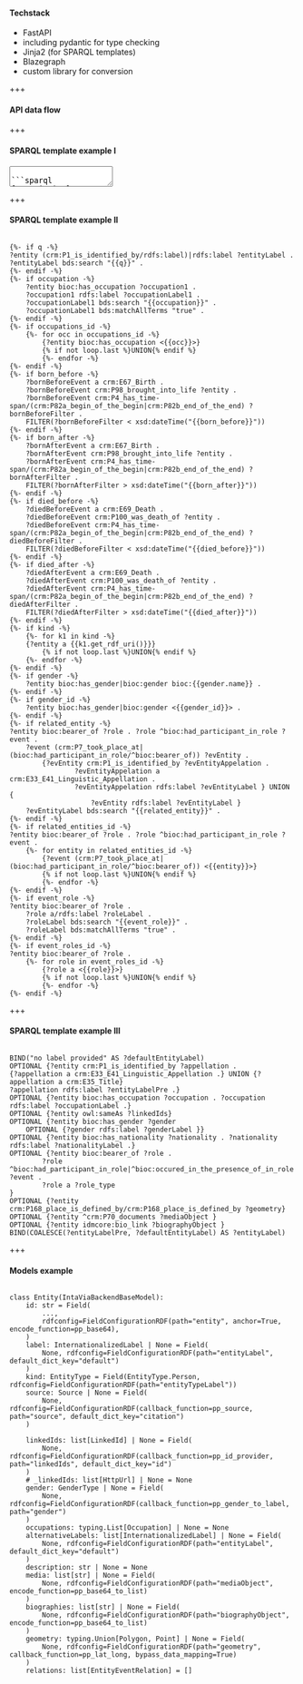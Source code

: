 #### Techstack<!-- .element: style="float: left" -->

* FastAPI<!-- .element: class="fragment" -->
* including pydantic for type checking<!-- .element: class="fragment" -->
* Jinja2 (for SPARQL templates)<!-- .element: class="fragment" -->
* Blazegraph<!-- .element: class="fragment" -->
* custom library for conversion<!-- .element: class="fragment" -->

+++

#### API data flow<!-- .element: style="float: left; margin-top: 3%" -->


<div data-animate data-src="images/intavia_api_schema.drawio.svg">
<!--
{ "setup": [
{ "element": "#cell-7, #cell-11", "modifier": "attr", "parameters": [ {"class": "fragment", "data-fragment-index": "0"} ]},
{ "element": "#cell-12, #cell-8", "modifier": "attr", "parameters": [ {"class": "fragment", "data-fragment-index": "1"} ]},
{ "element": "#cell-13, #cell-9", "modifier": "attr", "parameters": [ {"class": "fragment", "data-fragment-index": "2"} ]},
{ "element": "#cell-14, #cell-10", "modifier": "attr", "parameters": [ {"class": "fragment", "data-fragment-index": "3"} ]},
{ "element": "#cell-15, #cell-19", "modifier": "attr", "parameters": [ {"class": "fragment", "data-fragment-index": "4"} ]}
]}
-->
</div>

+++

#### SPARQL template example I

<textarea data-template>

```sparql [12,23|15|21]

PREFIX rdfs: <http://www.w3.org/2000/01/rdf-schema#>
PREFIX idm: <https://www.intavia.eu/idm/>
PREFIX idmcore: <http://www.intavia.eu/idm-core/>
PREFIX bioc: <http://ldf.fi/schema/bioc/>
PREFIX owl: <http://www.w3.org/2002/07/owl#>

SELECT ?entity ?entityType ?entityTypeLabel ?entityLabel ?gender ?genderLabel ?nationalityLabel ?occupation ?occupationLabel 
?event ?linkedIds ?count ?geometry ?role_type (?entity as ?source) ?mediaObject ?biographyObject

{% include 'add_datasets_v2_1.sparql' %}

WITH {
SELECT DISTINCT ?entity ?entityTypeLabel 

{% include 'add_datasets_v2_1.sparql' %}

WHERE {
{% include 'query_entities_v2_1.sparql' %}
{% include 'entity_type_bindings_v2_1.sparql' %}
} ORDER BY ?entity
LIMIT {{limit}}
{% if _offset > 0 %}OFFSET {{_offset}}{% endif %}
} AS %query_set

WITH {
    SELECT (COUNT(DISTINCT ?entity) AS ?count)

    {% for dataset in datasets %}
    FROM <{{dataset.value}}>
    {% endfor %}

    WHERE {
        {% include 'query_entities_v2_1.sparql' %}
        {% include 'entity_type_bindings_v2_1.sparql' %}
    }
} AS %count_set

WHERE {  
INCLUDE %query_set
INCLUDE %count_set
{% include 'retrieve_entities_v2_1.sparql' %}
}
```
</textarea>

+++

#### SPARQL template example II


<pre><code data-trim data-noescape data-line-numbers="1-4|11-16|29-34">
{%- if q -%}
?entity (crm:P1_is_identified_by/rdfs:label)|rdfs:label ?entityLabel .
?entityLabel bds:search "{{q}}" .
{%- endif -%}
{%- if occupation -%}
    ?entity bioc:has_occupation ?occupation1 . 
    ?occupation1 rdfs:label ?occupationLabel1 .
    ?occupationLabel1 bds:search "{{occupation}}" .
    ?occupationLabel1 bds:matchAllTerms "true" .
{%- endif -%}
{%- if occupations_id -%}
    {%- for occ in occupations_id -%}
        {?entity bioc:has_occupation <{{occ}}>}
        {% if not loop.last %}UNION{% endif %}
        {%- endfor -%}
{%- endif -%}
{%- if born_before -%}
    ?bornBeforeEvent a crm:E67_Birth .
    ?bornBeforeEvent crm:P98_brought_into_life ?entity .
    ?bornBeforeEvent crm:P4_has_time-span/(crm:P82a_begin_of_the_begin|crm:P82b_end_of_the_end) ?bornBeforeFilter .
    FILTER(?bornBeforeFilter < xsd:dateTime("{{born_before}}"))
{%- endif -%}
{%- if born_after -%}
    ?bornAfterEvent a crm:E67_Birth .
    ?bornAfterEvent crm:P98_brought_into_life ?entity .
    ?bornAfterEvent crm:P4_has_time-span/(crm:P82a_begin_of_the_begin|crm:P82b_end_of_the_end) ?bornAfterFilter .
    FILTER(?bornAfterFilter > xsd:dateTime("{{born_after}}"))
{%- endif -%}
{%- if died_before -%}
    ?diedBeforeEvent a crm:E69_Death .
    ?diedBeforeEvent crm:P100_was_death_of ?entity .
    ?diedBeforeEvent crm:P4_has_time-span/(crm:P82a_begin_of_the_begin|crm:P82b_end_of_the_end) ?diedBeforeFilter .
    FILTER(?diedBeforeFilter < xsd:dateTime("{{died_before}}"))
{%- endif -%}
{%- if died_after -%}
    ?diedAfterEvent a crm:E69_Death .
    ?diedAfterEvent crm:P100_was_death_of ?entity .
    ?diedAfterEvent crm:P4_has_time-span/(crm:P82a_begin_of_the_begin|crm:P82b_end_of_the_end) ?diedAfterFilter .
    FILTER(?diedAfterFilter > xsd:dateTime("{{died_after}}"))
{%- endif -%}
{%- if kind -%}
    {%- for k1 in kind -%}
    {?entity a {{k1.get_rdf_uri()}}}
        {% if not loop.last %}UNION{% endif %}
    {%- endfor -%}
{%- endif -%}
{%- if gender -%}
    ?entity bioc:has_gender|bioc:gender bioc:{{gender.name}} .
{%- endif -%}
{%- if gender_id -%}
    ?entity bioc:has_gender|bioc:gender <{{gender_id}}> .
{%- endif -%}
{%- if related_entity -%}
?entity bioc:bearer_of ?role . ?role ^bioc:had_participant_in_role ?event .
    ?event (crm:P7_took_place_at|(bioc:had_participant_in_role/^bioc:bearer_of)) ?evEntity .  
        {?evEntity crm:P1_is_identified_by ?evEntityAppelation .
                ?evEntityAppelation a crm:E33_E41_Linguistic_Appellation .
                ?evEntityAppelation rdfs:label ?evEntityLabel } UNION {
                    ?evEntity rdfs:label ?evEntityLabel }
    ?evEntityLabel bds:search "{{related_entity}}" .
{%- endif -%}
{%- if related_entities_id -%}
?entity bioc:bearer_of ?role . ?role ^bioc:had_participant_in_role ?event .
    {%- for entity in related_entities_id -%}
        {?event (crm:P7_took_place_at|(bioc:had_participant_in_role/^bioc:bearer_of)) <{{entity}}>}
        {% if not loop.last %}UNION{% endif %}
        {%- endfor -%}
{%- endif -%}
{%- if event_role -%}
?entity bioc:bearer_of ?role .
    ?role a/rdfs:label ?roleLabel .
    ?roleLabel bds:search "{{event_role}}" .
    ?roleLabel bds:matchAllTerms "true" .
{%- endif -%}
{%- if event_roles_id -%}
?entity bioc:bearer_of ?role .
    {%- for role in event_roles_id -%}
        {?role a <{{role}}>}
        {% if not loop.last %}UNION{% endif %}
        {%- endfor -%}
{%- endif -%}
</code></pre>

+++

#### SPARQL template example III


<pre><code data-trim data-noescape data-line-numbers="1,17|2-4|13">
BIND("no label provided" AS ?defaultEntityLabel)
OPTIONAL {?entity crm:P1_is_identified_by ?appellation .
{?appellation a crm:E33_E41_Linguistic_Appellation .} UNION {?appellation a crm:E35_Title}
?appellation rdfs:label ?entityLabelPre .}
OPTIONAL {?entity bioc:has_occupation ?occupation . ?occupation rdfs:label ?occupationLabel .}
OPTIONAL {?entity owl:sameAs ?linkedIds}
OPTIONAL {?entity bioc:has_gender ?gender 
    OPTIONAL {?gender rdfs:label ?genderLabel }}
OPTIONAL {?entity bioc:has_nationality ?nationality . ?nationality rdfs:label ?nationalityLabel .}
OPTIONAL {?entity bioc:bearer_of ?role . 
        ?role ^bioc:had_participant_in_role|^bioc:occured_in_the_presence_of_in_role ?event .
        ?role a ?role_type
}
OPTIONAL {?entity crm:P168_place_is_defined_by/crm:P168_place_is_defined_by ?geometry}
OPTIONAL {?entity ^crm:P70_documents ?mediaObject }
OPTIONAL {?entity idmcore:bio_link ?biographyObject }
BIND(COALESCE(?entityLabelPre, ?defaultEntityLabel) AS ?entityLabel)
</code></pre>

+++

#### Models example


<pre><code data-trim data-noescape data-line-numbers="2-5|32-34">
class Entity(IntaViaBackendBaseModel):
    id: str = Field(
        ...,
        rdfconfig=FieldConfigurationRDF(path="entity", anchor=True, encode_function=pp_base64),
    )
    label: InternationalizedLabel | None = Field(
        None, rdfconfig=FieldConfigurationRDF(path="entityLabel", default_dict_key="default")
    )
    kind: EntityType = Field(EntityType.Person, rdfconfig=FieldConfigurationRDF(path="entityTypeLabel"))
    source: Source | None = Field(
        None, rdfconfig=FieldConfigurationRDF(callback_function=pp_source, path="source", default_dict_key="citation")
    )

    linkedIds: list[LinkedId] | None = Field(
        None, rdfconfig=FieldConfigurationRDF(callback_function=pp_id_provider, path="linkedIds", default_dict_key="id")
    )
    # _linkedIds: list[HttpUrl] | None = None
    gender: GenderType | None = Field(
        None, rdfconfig=FieldConfigurationRDF(callback_function=pp_gender_to_label, path="gender")
    )
    occupations: typing.List[Occupation] | None = None
    alternativeLabels: list[InternationalizedLabel] | None = Field(
        None, rdfconfig=FieldConfigurationRDF(path="entityLabel", default_dict_key="default")
    )
    description: str | None = None
    media: list[str] | None = Field(
        None, rdfconfig=FieldConfigurationRDF(path="mediaObject", encode_function=pp_base64_to_list)
    )
    biographies: list[str] | None = Field(
        None, rdfconfig=FieldConfigurationRDF(path="biographyObject", encode_function=pp_base64_to_list)
    )
    geometry: typing.Union[Polygon, Point] | None = Field(
        None, rdfconfig=FieldConfigurationRDF(path="geometry", callback_function=pp_lat_long, bypass_data_mapping=True)
    )
    relations: list[EntityEventRelation] = []
</code></pre>